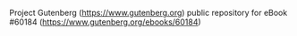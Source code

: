 Project Gutenberg (https://www.gutenberg.org) public repository for
eBook #60184 (https://www.gutenberg.org/ebooks/60184)
